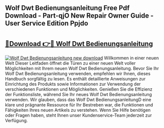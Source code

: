## Wolf Dwt Bedienungsanleitung Free Pdf Download - Part-qjO New Repair Owner Guide - User Service Edition Ppjdo

# <h2><a href="http://df4mnpk.blite.top/?on=Wolf+Dwt+Bedienungsanleitung">🔗Download 👉🔴 Wolf Dwt Bedienungsanleitung</a></h2>

[![Wolf Dwt Bedienungsanleitung new download](https://i.imgur.com/lujVjoI.png)](http://df4mnpk.blite.top/?on=Wolf+Dwt+Bedienungsanleitung)
Willkommen in einer neuen Welt Dieser Leitfaden öffnet die Türen zu einer neuen Welt voller Möglichkeiten mit Ihrem neuen Wolf Dwt Bedienungsanleitung. Bevor Sie Ihr Wolf Dwt Bedienungsanleitung verwenden, empfehlen wir Ihnen, dieses Handbuch sorgfältig zu lesen. Es enthält detaillierte Anweisungen zur Einrichtung des Produkts sowie Informationen zur Verwendung der verschiedenen Funktionen und Möglichkeiten. Genießen Sie die Effizienz der Funktionsliste, während Sie Ihr neues Wolf Dwt Bedienungsanleitung verwenden. Wir glauben, dass das Wolf Dwt BedienungsanleitungD eine klare und prägnante Ressource für Ihr Bestreben war, die Funktionen und Fähigkeiten Ihres neuen Artikels zu verstehen. Wenn Sie Hilfe benötigen oder Fragen haben, steht Ihnen unser Kundenservice-Team jederzeit zur Verfügung.
